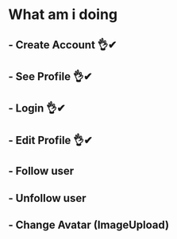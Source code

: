 # What am i doing

## - Create Account 👌✔
## - See Profile 👌✔
## - Login 👌✔
## - Edit Profile 👌✔
## - Follow user
## - Unfollow user
## - Change Avatar (ImageUpload)
